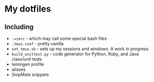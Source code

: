 My dotfiles
============

Including
----------

* `.vimrc` - which may call some special bash files
* `.tmux.conf` - pretty vanilla
* `set_tmux.sh` - sets up my sessions and windows. A work in progress.
* `build_unittest.py` - code generator for Python, Ruby, and Java class/unit tests
* leiningen profile
* aliases
* SnipMate snippets
